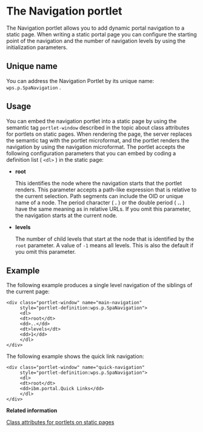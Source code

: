 # The Navigation portlet

The Navigation portlet allows you to add dynamic portal navigation to a static page. When writing a static portal page you can configure the starting point of the navigation and the number of navigation levels by using the initialization parameters.

## Unique name

You can address the Navigation Portlet by its unique name: `wps.p.SpaNavigation` .

## Usage

You can embed the navigation portlet into a static page by using the semantic tag `portlet-window` described in the topic about class attributes for portlets on static pages. When rendering the page, the server replaces the semantic tag with the portlet microformat, and the portlet renders the navigation by using the navigation microformat. The portlet accepts the following configuration parameters that you can embed by coding a definition list \( `<dl>` \) in the static page:

-   **root**

    This identifies the node where the navigation starts that the portlet renders. This parameter accepts a path-like expression that is relative to the current selection. Path segments can include the OID or unique name of a node. The period character \( **.** \) or the double period \( **..** \) have the same meaning as in relative URLs. If you omit this parameter, the navigation starts at the current node.

-   **levels**

    The number of child levels that start at the node that is identified by the `root` parameter. A value of `-1` means all levels. This is also the default if you omit this parameter.


## Example

The following example produces a single level navigation of the siblings of the current page:

```
<div class="portlet-window" name="main-navigation"
     style="portlet-definition:wps.p.SpaNavigation">
     <dl>
     <dt>root</dt>
     <dd>..</dd>
     <dt>levels</dt>
     <dd>1</dd>
     </dl>
</div>
```

The following example shows the quick link navigation:

```
<div class="portlet-window" name="quick-navigation"
     style="portlet-definition:wps.p.SpaNavigation">
     <dl>
     <dt>root</dt>
     <dd>ibm.portal.Quick Links</dd>
     </dl>
</div>
```


**Related information**  


[Class attributes for portlets on static pages](../dev/spa_plt_mcrfrmt.md)

